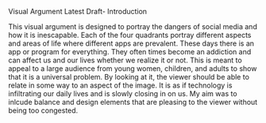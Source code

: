 Visual Argument Latest Draft- Introduction
 
This visual argument is designed to portray the dangers of social media and how it is inescapable. Each of the four quadrants portray different aspects and areas of life where different apps are prevalent. These days there is an app or program for everything. They often times become an addiction and can affect us and our lives whether we realize it or not. This is meant to appeal to a large audience from young women, children, and adults to show that it is a universal problem. By looking at it, the viewer should be able to relate in some way to an aspect of the image. It is as if technology is infiltrating our daily lives and is slowly closing in on us. My aim was to inlcude balance and design elements that are pleasing to the viewer without being too congested.
